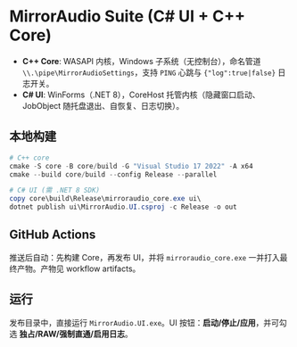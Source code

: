 
# MirrorAudio Suite (C# UI + C++ Core)

- **C++ Core**: WASAPI 内核，Windows 子系统（无控制台），命名管道 `\\.\pipe\MirrorAudioSettings`，支持 `PING` 心跳与 `{"log":true|false}` 日志开关。
- **C# UI**: WinForms（.NET 8），CoreHost 托管内核（隐藏窗口启动、JobObject 随托盘退出、自恢复、日志切换）。

## 本地构建
```powershell
# C++ core
cmake -S core -B core/build -G "Visual Studio 17 2022" -A x64
cmake --build core/build --config Release --parallel

# C# UI (需 .NET 8 SDK)
copy core\build\Release\mirroraudio_core.exe ui\
dotnet publish ui\MirrorAudio.UI.csproj -c Release -o out
```

## GitHub Actions
推送后自动：先构建 Core，再发布 UI，并将 `mirroraudio_core.exe` 一并打入最终产物。产物见 workflow artifacts。

## 运行
发布目录中，直接运行 `MirrorAudio.UI.exe`。UI 按钮：**启动/停止/应用**，并可勾选 **独占/RAW/强制直通/启用日志**。

